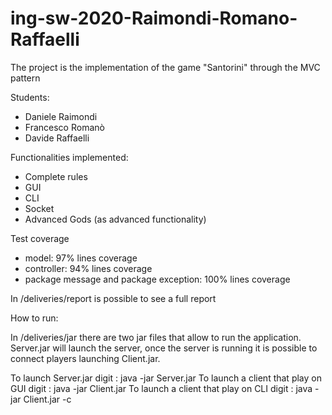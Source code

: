 # ing-sw-2020-Raimondi-Romano-Raffaelli

The project is the implementation of the game "Santorini" through 
the MVC pattern

Students:
- Daniele Raimondi
- Francesco Romanò
- Davide Raffaelli

Functionalities implemented:
- Complete rules
- GUI
- CLI
- Socket
- Advanced Gods (as advanced functionality)

Test coverage
- model: 97% lines coverage
- controller: 94% lines coverage
- package message and package exception: 100% lines coverage

In /deliveries/report is possible to see a full report

How to run:

In /deliveries/jar there are two jar files that allow to run the application.
Server.jar will launch the server, once the server is running it is possible to connect players launching Client.jar.

To launch Server.jar digit :   java -jar Server.jar
To launch a client that play on GUI digit :   java -jar Client.jar
To launch a client that play on CLI digit :   java -jar Client.jar -c